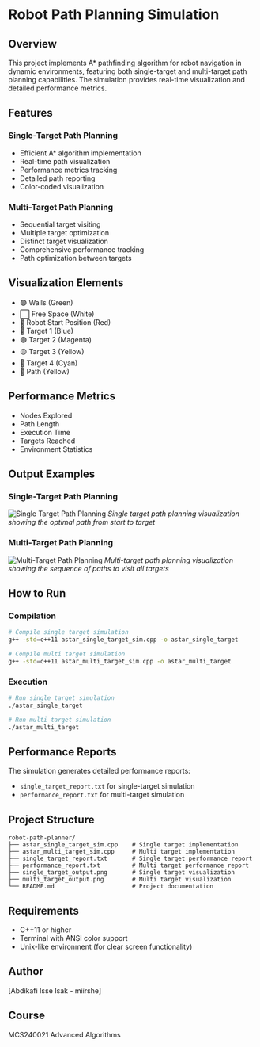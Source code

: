 # Robot Path Planning Simulation

## Overview
This project implements A* pathfinding algorithm for robot navigation in dynamic environments, featuring both single-target and multi-target path planning capabilities. The simulation provides real-time visualization and detailed performance metrics.

## Features

### Single-Target Path Planning
- Efficient A* algorithm implementation
- Real-time path visualization
- Performance metrics tracking
- Detailed path reporting
- Color-coded visualization

### Multi-Target Path Planning
- Sequential target visiting
- Multiple target optimization
- Distinct target visualization
- Comprehensive performance tracking
- Path optimization between targets

## Visualization Elements
- 🟢 Walls (Green)
- ⬜ Free Space (White)
- 🔴 Robot Start Position (Red)
- 🔵 Target 1 (Blue)
- 🟣 Target 2 (Magenta)
- 🟡 Target 3 (Yellow)
- 🔷 Target 4 (Cyan)
- 💛 Path (Yellow)

## Performance Metrics
- Nodes Explored
- Path Length
- Execution Time
- Targets Reached
- Environment Statistics

## Output Examples

### Single-Target Path Planning
![Single Target Path Planning](single_target_output.png)
*Single target path planning visualization showing the optimal path from start to target*

### Multi-Target Path Planning
![Multi-Target Path Planning](multi_target_output.png)
*Multi-target path planning visualization showing the sequence of paths to visit all targets*

## How to Run

### Compilation
```bash
# Compile single target simulation
g++ -std=c++11 astar_single_target_sim.cpp -o astar_single_target

# Compile multi target simulation
g++ -std=c++11 astar_multi_target_sim.cpp -o astar_multi_target
```

### Execution
```bash
# Run single target simulation
./astar_single_target

# Run multi target simulation
./astar_multi_target
```

## Performance Reports
The simulation generates detailed performance reports:
- `single_target_report.txt` for single-target simulation
- `performance_report.txt` for multi-target simulation

## Project Structure
```
robot-path-planner/
├── astar_single_target_sim.cpp    # Single target implementation
├── astar_multi_target_sim.cpp     # Multi target implementation
├── single_target_report.txt       # Single target performance report
├── performance_report.txt         # Multi target performance report
├── single_target_output.png       # Single target visualization
├── multi_target_output.png        # Multi target visualization
└── README.md                      # Project documentation
```

## Requirements
- C++11 or higher
- Terminal with ANSI color support
- Unix-like environment (for clear screen functionality)

## Author
[Abdikafi Isse Isak - miirshe]

## Course
MCS240021 Advanced Algorithms 